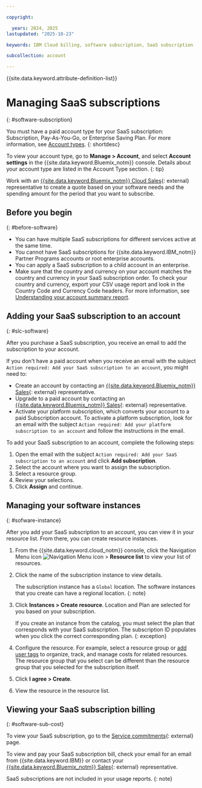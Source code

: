 ```yaml
---

copyright:

  years: 2024, 2025
lastupdated: "2025-10-23"

keywords: IBM Cloud billing, software subscription, SaaS subscription

subcollection: account

---
```


{{site.data.keyword.attribute-definition-list}}

# Managing SaaS subscriptions
{: #software-subscription}

You must have a paid account type for your SaaS subscription: Subscription, Pay-As-You-Go, or Enterprise Saving Plan. For more information, see [Account types](/docs/account?topic=account-accounts).
{: shortdesc}

To view your account type, go to **Manage > Account**, and select **Account settings** in the {{site.data.keyword.Bluemix_notm}} console. Details about your account type are listed in the Account Type section.
{: tip}

Work with an [{{site.data.keyword.Bluemix_notm}} Cloud Sales](https://www.ibm.com/solutions/cloud?contactmodule){: external} representative to create a quote based on your software needs and the spending amount for the period that you want to subscribe.

## Before you begin
{: #before-software}

- You can have multiple SaaS subscriptions for different services active at the same time.
- You cannot have SaaS subscriptions for {{site.data.keyword.IBM_notm}} Partner Programs accounts or root enterprise accounts.
- You can apply a SaaS subscription to a child account in an enterprise.
- Make sure that the country and currency on your account matches the country and currency in your SaaS subscription order. To check your country and currency, export your CSV usage report and look in the Country Code and Currency Code headers. For more information, see [Understanding your account summary report](/docs/account?topic=account-exporting-your-usage&interface=ui#account-summary-csv-version-1-2).

## Adding your SaaS subscription to an account
{: #slc-software}

After you purchase a SaaS subscription, you receive an email to add the subscription to your account.

If you don't have a paid account when you receive an email with the subject `Action required: Add your SaaS subscription to an account`, you might need to:

- Create an account by contacting an [{{site.data.keyword.Bluemix_notm}} Sales](https://www.ibm.com/solutions/cloud?contactmodule){: external} representative.
- Upgrade to a paid account by contacting an [{{site.data.keyword.Bluemix_notm}} Sales](https://www.ibm.com/solutions/cloud?contactmodule){: external} representative.
- Activate your platform subscription, which converts your account to a paid Subscription account. To activate a platform subscription, look for an email with the subject `Action required: Add your platform subscription to an account` and follow the instructions in the email.

To add your SaaS subscription to an account, complete the following steps:

1. Open the email with the subject `Action required: Add your SaaS subscription to an account` and click **Add subscription**.
1. Select the account where you want to assign the subscription.
1. Select a resource group.
1. Review your selections.
1. Click **Assign** and continue.

## Managing your software instances
{: #sofware-instance}

After you add your SaaS subscription to an account, you can view it in your resource list. From there, you can create resource instances.

1. From the {{site.data.keyword.cloud_notm}} console, click the Navigation Menu icon  ![Navigation Menu icon](../icons/icon_hamburger.svg "Menu") > **Resource list** to view your list of resources.
1. Click the name of the subscription instance to view details.

   The subscription instance has a `Global` location. The software instances that you create can have a regional location.
   {: note}

1. Click **Instances > Create resource**. Location and Plan are selected for you based on your subscription.

   If you create an instance from the catalog, you must select the plan that corresponds with your SaaS subscription. The subscription ID populates when you click the correct corresponding plan.
   {: exception}

1. Configure the resource. For example, select a resource group or [add user tags](/docs/account?topic=account-tag&interface=ui#tag-types) to organize, track, and manage costs for related resources. The resource group that you select can be different than the resource group that you selected for the subscription itself.
1. Click **I agree > Create**.
1. View the resource in the resource list.

## Viewing your SaaS subscription billing
{: #software-sub-cost}

To view your SaaS subscription, go to the [Service commitments](/billing/service-commits){: external} page.

To view and pay your SaaS subscription bill, check your email for an email from {{site.data.keyword.IBM}} or contact your [{{site.data.keyword.Bluemix_notm}} Sales](https://www.ibm.com/solutions/cloud?contactmodule){: external} representative.

SaaS subscriptions are not included in your usage reports.
{: note}
